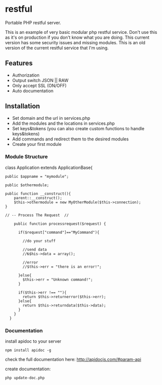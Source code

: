 # restful
Portable PHP restful server.

This is an example of very basic modular php restful service. Don't use this as it's on production if you don't know what you are doing. This current version has some security issues and missing modules. This is an old version of the current restful service that I'm using.


## Features

- Authorization
- Output switch JSON || RAW
- Only accept SSL (ON/OFF)
- Auto documentation


## Installation

- Set domain and the url in services.php
- Add the modules and the locations in services.php
- Set keys&tokens (you can also create custom functions to handle keys&tokens)
- Add commands and redirect them to the desired modules
- Create your first module

### Module Structure

  class Application extends ApplicationBase{
    
    public $appname = "mymodule";
    
    public $othermodule;

    public function __construct(){
        parent::__construct();
        $this->othermodule = new MyOtherModule($this->connection);
    }
    
    // -- Process The Request  //
```   
    public function processrequest($request) {

      if($request["command"]=="MyCommand"){
      
        //do your stuff
        
        //send data
        //₺$his->data = array();
        
        //error
        //$this->err = "there is an error!";
        
      }else{
        $this->err = "Unknown command!";
      }
      
      if($this->err !== ""){
        return $this->returnerror($this->err);
      }else{
        return $this->returndata($this->data);
      }
    }
  }
```

### Documentation

install apidoc to your server

```
npm install apidoc -g
```

check the full documentation here: http://apidocjs.com/#param-api

create documentation:
```
php update-doc.php
```

